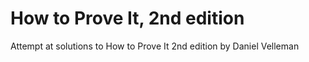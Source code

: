 # How to Prove It, 2nd edition
Attempt at solutions to How to Prove It 2nd edition by Daniel Velleman

